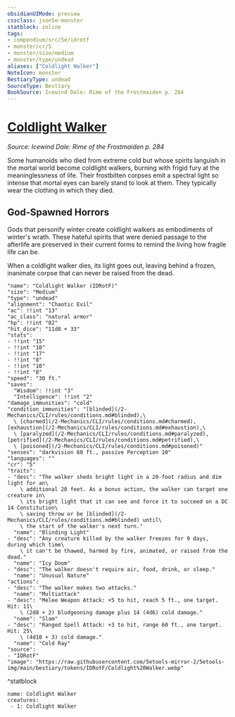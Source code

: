 ```yaml
---
obsidianUIMode: preview
cssclass: json5e-monster
statblock: inline
tags:
- compendium/src/5e/idrotf
- monster/cr/5
- monster/size/medium
- monster/type/undead
aliases: ["Coldlight Walker"]
NoteIcon: monster
BestiaryType: undead
SourceType: Bestiary
BookSource: Icewind Dale: Rime of the Frostmaiden p. 284
---
```

# [Coldlight Walker](2-Mechanics\CLI\bestiary\undead/coldlight-walker-idrotf.md)
*Source: Icewind Dale: Rime of the Frostmaiden p. 284*  

Some humanoids who died from extreme cold but whose spirits languish in the mortal world become coldlight walkers, burning with frigid fury at the meaninglessness of life. Their frostbitten corpses emit a spectral light so intense that mortal eyes can barely stand to look at them. They typically wear the clothing in which they died.

## God-Spawned Horrors

Gods that personify winter create coldlight walkers as embodiments of winter's wrath. These hateful spirits that were denied passage to the afterlife are preserved in their current forms to remind the living how fragile life can be.

When a coldlight walker dies, its light goes out, leaving behind a frozen, inanimate corpse that can never be raised from the dead.

```statblock
"name": "Coldlight Walker (IDRotF)"
"size": "Medium"
"type": "undead"
"alignment": "Chaotic Evil"
"ac": !!int "13"
"ac_class": "natural armor"
"hp": !!int "82"
"hit_dice": "11d8 + 33"
"stats":
- !!int "15"
- !!int "10"
- !!int "17"
- !!int "8"
- !!int "10"
- !!int "8"
"speed": "30 ft."
"saves":
  "Wisdom": !!int "3"
  "Intelligence": !!int "2"
"damage_immunities": "cold"
"condition_immunities": "[blinded](/2-Mechanics/CLI/rules/conditions.md#blinded),\
  \ [charmed](/2-Mechanics/CLI/rules/conditions.md#charmed), [exhaustion](/2-Mechanics/CLI/rules/conditions.md#exhaustion),\
  \ [paralyzed](/2-Mechanics/CLI/rules/conditions.md#paralyzed), [petrified](/2-Mechanics/CLI/rules/conditions.md#petrified),\
  \ [poisoned](/2-Mechanics/CLI/rules/conditions.md#poisoned)"
"senses": "darkvision 60 ft., passive Perception 10"
"languages": ""
"cr": "5"
"traits":
- "desc": "The walker sheds bright light in a 20-foot radius and dim light for an\
    \ additional 20 feet. As a bonus action, the walker can target one creature in\
    \ its bright light that it can see and force it to succeed on a DC 14 Constitution\
    \ saving throw or be [blinded](/2-Mechanics/CLI/rules/conditions.md#blinded) until\
    \ the start of the walker's next turn."
  "name": "Blinding Light"
- "desc": "Any creature killed by the walker freezes for 9 days, during which time\
    \ it can't be thawed, harmed by fire, animated, or raised from the dead."
  "name": "Icy Doom"
- "desc": "The walker doesn't require air, food, drink, or sleep."
  "name": "Unusual Nature"
"actions":
- "desc": "The walker makes two attacks."
  "name": "Multiattack"
- "desc": "Melee Weapon Attack: +5 to hit, reach 5 ft., one target. Hit: 11\
    \ (2d8 + 2) bludgeoning damage plus 14 (4d6) cold damage."
  "name": "Slam"
- "desc": "Ranged Spell Attack: +3 to hit, range 60 ft., one target. Hit: 25\
    \ (4d10 + 3) cold damage."
  "name": "Cold Ray"
"source":
- "IDRotF"
"image": "https://raw.githubusercontent.com/5etools-mirror-2/5etools-img/main/bestiary/tokens/IDRotF/Coldlight%20Walker.webp"
```
^statblock

```encounter-table
name: Coldlight Walker
creatures:
 - 1: Coldlight Walker
```